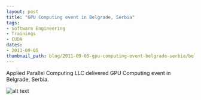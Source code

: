 ```yaml
---
layout: post
title: "GPU Computing event in Belgrade, Serbia"
tags:
- Software Engineering
- Trainings
- CUDA
dates:
- 2011-09-05
thumbnail_path: blog/2011-09-05-gpu-computing-event-belgrade-serbia/belgrade.jpg
---
```


Applied Parallel Computing LLC delivered GPU Computing event in Belgrade, Serbia.

![alt text](\assets\img\blog\2011-09-05-gpu-computing-event-belgrade-serbia\belgrade.jpg "Logo Title Text 1")

